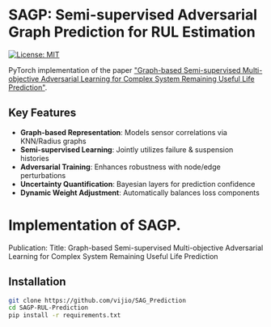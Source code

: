 # SAGP: Semi-supervised Adversarial Graph Prediction for RUL Estimation

[![License: MIT](https://img.shields.io/badge/License-MIT-yellow.svg)](https://opensource.org/licenses/MIT)

PyTorch implementation of the paper ["Graph-based Semi-supervised Multi-objective Adversarial Learning for Complex System Remaining Useful Life Prediction"](https://example.com).

## Key Features
- **Graph-based Representation**: Models sensor correlations via KNN/Radius graphs
- **Semi-supervised Learning**: Jointly utilizes failure & suspension histories
- **Adversarial Training**: Enhances robustness with node/edge perturbations
- **Uncertainty Quantification**: Bayesian layers for prediction confidence
- **Dynamic Weight Adjustment**: Automatically balances loss components

# Implementation of SAGP.

Publication:
Title: Graph-based Semi-supervised Multi-objective Adversarial Learning for Complex System Remaining Useful Life Prediction



## Installation
```bash
git clone https://github.com/vijio/SAG_Prediction
cd SAGP-RUL-Prediction
pip install -r requirements.txt